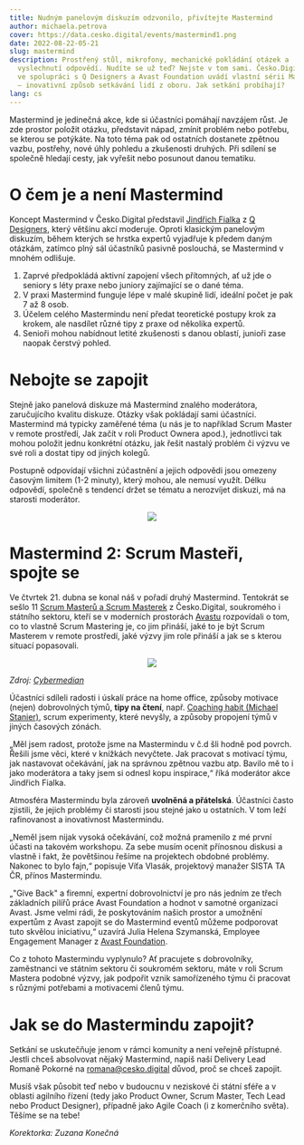 ```yaml
---
title: Nudným panelovým diskuzím odzvonilo, přivítejte Mastermind
author: michaela.petrova
cover: https://data.cesko.digital/events/mastermind1.png
date: 2022-08-22-05-21
slug: mastermind
description: Prostřený stůl, mikrofony, mechanické pokládání otázek a
  vyslechnutí odpovědí. Nudíte se už teď? Nejste v tom sami. Česko.Digital proto
  ve spolupráci s Q Designers a Avast Foundation uvádí vlastní sérii Mastermind
  – inovativní způsob setkávání lidí z oboru. Jak setkání probíhají?
lang: cs
---
```

Mastermind je jedinečná akce, kde si účastníci pomáhají navzájem růst. Je zde prostor položit otázku, představit nápad, zmínit problém nebo potřebu, se kterou se potýkáte. Na toto téma pak od ostatních dostanete zpětnou vazbu, postřehy, nové úhly pohledu a zkušenosti druhých. Při sdílení se společně hledají cesty, jak vyřešit nebo posunout danou tematiku.

# O čem je a není Mastermind 

Koncept Mastermind v Česko.Digital představil [Jindřich Fialka](https://www.linkedin.com/in/jindrichfialka/) z [Q Designers](https://www.qdesigners.co/), který většinu akcí moderuje. Oproti klasickým panelovým diskuzím, během kterých se hrstka expertů vyjadřuje k předem daným otázkám, zatímco plný sál účastníků pasivně poslouchá, se Mastermind v mnohém odlišuje.

1. Zaprvé předpokládá aktivní zapojení všech přítomných, ať už jde o seniory s léty praxe nebo juniory zajímající se o dané téma.
2. V praxi Mastermind funguje lépe v malé skupině lidí, ideální počet je pak 7 až 8 osob.
3. Účelem celého Mastermindu není předat teoretické postupy krok za krokem, ale nasdílet různé tipy z praxe od několika expertů.
4. Senioři mohou nabídnout letité zkušenosti s danou oblastí, junioři zase naopak čerstvý pohled.

# Nebojte se zapojit

Stejně jako panelová diskuze má Mastermind znalého moderátora, zaručujícího kvalitu diskuze. Otázky však pokládají sami účastníci. Mastermind má typicky zaměřené téma (u nás je to například Scrum Master v remote prostředí, Jak začít v roli Product Ownera apod.), jednotlivci tak mohou položit jednu konkrétní otázku, jak řešit nastalý problém či výzvu ve své roli a dostat tipy od jiných kolegů.

Postupně odpovídají všichni zúčastnění a jejich odpovědi jsou omezeny časovým limitem (1-2 minuty), který mohou, ale nemusí využít. Délku odpovědí, společně s tendencí držet se tématu a nerozvíjet diskuzi, má na starosti moderátor.

<center>

![](https://data.cesko.digital/img/clanek-mastermind/mastermind-setkani.jpg)

</center>

# Mastermind 2: Scrum Masteři, spojte se

Ve čtvrtek 21. dubna se konal náš v pořadí druhý Mastermind. Tentokrát se sešlo 11 [Scrum Masterů a Scrum Masterek](https://cesko-digital.atlassian.net/l/cp/UmN1ZuY7) z Česko.Digital, soukromého i státního sektoru, kteří se v moderních prostorách [Avastu](https://www.avast.com/) rozpovídali o tom, co to vlastně Scrum Mastering je, co jim přináší, jaké to je být Scrum Masterem v remote prostředí, jaké výzvy jim role přináší a jak se s kterou situací popasovali.

<center>

![](https://data.cesko.digital/img/clanek-mastermind/mastermind-grafika.png)

</center>

*Zdroj: [Cybermedian](https://www.cybermedian.com/pl/scrum-master-how-to-avoid-personal-issues/)*

Účastníci sdíleli radosti i úskalí práce na home office, způsoby motivace (nejen) dobrovolných týmů, **tipy na čtení**, např. [Coaching habit (Michael Stanier)](https://knihy.heureka.cz/coaching-habit-stanier-mb/#prehled/), scrum experimenty, které nevyšly, a způsoby propojení týmů v jiných časových zónách.

„Měl jsem radost, protože jsme na Mastermindu v č.d šli hodně pod povrch. Řešili jsme věci, které v knížkách nevyčtete. Jak pracovat s motivací týmu, jak nastavovat očekávání, jak na správnou zpětnou vazbu atp. Bavilo mě to i jako moderátora a taky jsem si odnesl kopu inspirace,“ říká moderátor akce Jindřich Fialka.

Atmosféra Mastermindu byla zároveň **uvolněná a přátelská**. Účastníci často zjistili, že jejich problémy či starosti jsou stejné jako u ostatních. V tom leží rafinovanost a inovativnost Mastermindu.

„Neměl jsem nijak vysoká očekávání, což možná pramenilo z mé první účasti na takovém workshopu. Za sebe musím ocenit přínosnou diskusi a vlastně i fakt, že povětšinou řešíme na projektech obdobné problémy. Nakonec to bylo fajn,“ popisuje Víťa Vlasák, projektový manažer SISTA TA ČR, přínos Mastermindu.

„"Give Back" a firemní, expertní dobrovolnictví je pro nás jedním ze třech základních pilířů práce Avast Foundation a hodnot v samotné organizaci Avast. Jsme velmi rádi, že poskytováním našich prostor a umožnění expertům z Avast zapojit se do Mastermind eventů můžeme podporovat tuto skvělou iniciativu,“ uzavírá Julia Helena Szymanská, Employee Engagement Manager z [Avast Foundation](https://foundation.avast.com/).

Co z tohoto Mastermindu vyplynulo? Ať pracujete s dobrovolníky, zaměstnanci ve státním sektoru či soukromém sektoru, máte v roli Scrum Mastera podobné výzvy, jak podpořit vznik samořízeného týmu či pracovat s různými potřebami a motivacemi členů týmu.

# Jak se do Mastermindu zapojit?

Setkání se uskutečňuje jenom v rámci komunity a není veřejně přístupné. Jestli chceš absolvovat nějaký Mastermind, napiš naší Delivery Lead Romaně Pokorné na [romana@cesko.digital](mailto:romana@cesko.digital) důvod, proč se chceš zapojit. 

Musíš však působit teď nebo v budoucnu v neziskové či státní sféře a v oblasti agilního řízení (tedy jako Product Owner, Scrum Master, Tech Lead nebo Product Designer), případně jako Agile Coach (i z komerčního světa). Těšíme se na tebe!

*Korektorka: Zuzana Konečná*
